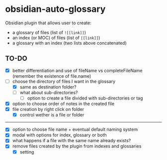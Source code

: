 # obsidian-auto-glossary
Obsidian plugin that allows user to create:
- a glossary of files (list of `![[link]]`)
- an index (or MOC) of files (list of `[[link]]`)
- a glossary with an index (two lists above concatenated)
## TO-DO
- [x] better differentiation and use of fileName vs completeFileName (remember the existence of file.name)
- [ ] choose the directory of files I want in the glossary
	- [x] same as destination folder?
	- [ ] what about sub-directories?
		- [ ] option to create a file divided with sub-directories or tag
- [x] option to choose order of notes in the created file
- [x] file creation by right click on folder
	- [x] control wether is a file or folder
***
- [x] option to choose file name + eventual default naming system
- [x] modal with options for index, glossary or both
- [x] what happens if a file with the same name already exists?
- [x] remove files created by the plugin from indexes and glossaries
	- [x] setting
